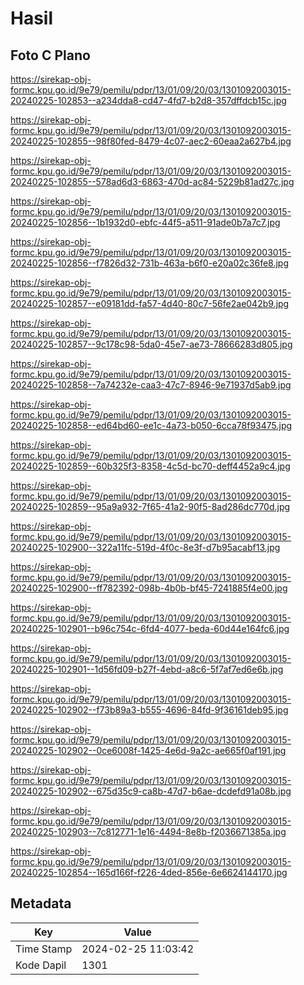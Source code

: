 # Hasil

## Foto C Plano

https://sirekap-obj-formc.kpu.go.id/9e79/pemilu/pdpr/13/01/09/20/03/1301092003015-20240225-102853--a234dda8-cd47-4fd7-b2d8-357dffdcb15c.jpg

https://sirekap-obj-formc.kpu.go.id/9e79/pemilu/pdpr/13/01/09/20/03/1301092003015-20240225-102855--98f80fed-8479-4c07-aec2-60eaa2a627b4.jpg

https://sirekap-obj-formc.kpu.go.id/9e79/pemilu/pdpr/13/01/09/20/03/1301092003015-20240225-102855--578ad6d3-6863-470d-ac84-5229b81ad27c.jpg

https://sirekap-obj-formc.kpu.go.id/9e79/pemilu/pdpr/13/01/09/20/03/1301092003015-20240225-102856--1b1932d0-ebfc-44f5-a511-91ade0b7a7c7.jpg

https://sirekap-obj-formc.kpu.go.id/9e79/pemilu/pdpr/13/01/09/20/03/1301092003015-20240225-102856--f7826d32-731b-463a-b6f0-e20a02c36fe8.jpg

https://sirekap-obj-formc.kpu.go.id/9e79/pemilu/pdpr/13/01/09/20/03/1301092003015-20240225-102857--e09181dd-fa57-4d40-80c7-56fe2ae042b9.jpg

https://sirekap-obj-formc.kpu.go.id/9e79/pemilu/pdpr/13/01/09/20/03/1301092003015-20240225-102857--9c178c98-5da0-45e7-ae73-78666283d805.jpg

https://sirekap-obj-formc.kpu.go.id/9e79/pemilu/pdpr/13/01/09/20/03/1301092003015-20240225-102858--7a74232e-caa3-47c7-8946-9e71937d5ab9.jpg

https://sirekap-obj-formc.kpu.go.id/9e79/pemilu/pdpr/13/01/09/20/03/1301092003015-20240225-102858--ed64bd60-ee1c-4a73-b050-6cca78f93475.jpg

https://sirekap-obj-formc.kpu.go.id/9e79/pemilu/pdpr/13/01/09/20/03/1301092003015-20240225-102859--60b325f3-8358-4c5d-bc70-deff4452a9c4.jpg

https://sirekap-obj-formc.kpu.go.id/9e79/pemilu/pdpr/13/01/09/20/03/1301092003015-20240225-102859--95a9a932-7f65-41a2-90f5-8ad286dc770d.jpg

https://sirekap-obj-formc.kpu.go.id/9e79/pemilu/pdpr/13/01/09/20/03/1301092003015-20240225-102900--322a11fc-519d-4f0c-8e3f-d7b95acabf13.jpg

https://sirekap-obj-formc.kpu.go.id/9e79/pemilu/pdpr/13/01/09/20/03/1301092003015-20240225-102900--ff782392-098b-4b0b-bf45-7241885f4e00.jpg

https://sirekap-obj-formc.kpu.go.id/9e79/pemilu/pdpr/13/01/09/20/03/1301092003015-20240225-102901--b96c754c-6fd4-4077-beda-60d44e164fc6.jpg

https://sirekap-obj-formc.kpu.go.id/9e79/pemilu/pdpr/13/01/09/20/03/1301092003015-20240225-102901--1d56fd09-b27f-4ebd-a8c6-5f7af7ed6e6b.jpg

https://sirekap-obj-formc.kpu.go.id/9e79/pemilu/pdpr/13/01/09/20/03/1301092003015-20240225-102902--f73b89a3-b555-4696-84fd-9f36161deb95.jpg

https://sirekap-obj-formc.kpu.go.id/9e79/pemilu/pdpr/13/01/09/20/03/1301092003015-20240225-102902--0ce6008f-1425-4e6d-9a2c-ae665f0af191.jpg

https://sirekap-obj-formc.kpu.go.id/9e79/pemilu/pdpr/13/01/09/20/03/1301092003015-20240225-102902--675d35c9-ca8b-47d7-b6ae-dcdefd91a08b.jpg

https://sirekap-obj-formc.kpu.go.id/9e79/pemilu/pdpr/13/01/09/20/03/1301092003015-20240225-102903--7c812771-1e16-4494-8e8b-f2036671385a.jpg

https://sirekap-obj-formc.kpu.go.id/9e79/pemilu/pdpr/13/01/09/20/03/1301092003015-20240225-102854--165d166f-f226-4ded-856e-6e6624144170.jpg


## Metadata

| Key        | Value               |
| ---------- | ------------------- |
| Time Stamp | 2024-02-25 11:03:42 |
| Kode Dapil | 1301                |



